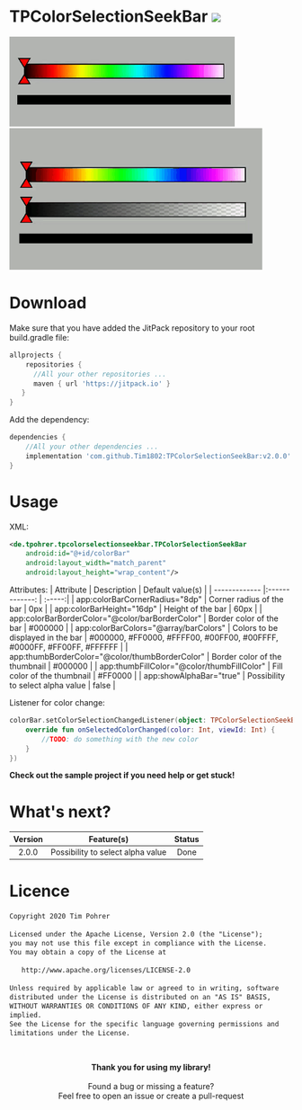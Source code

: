 # TPColorSelectionSeekBar [![](https://jitpack.io/v/Tim1802/TPColorSelectionSeekBar.svg)](https://jitpack.io/#Tim1802/TPColorSelectionSeekBar)


![GIF that shows TPColorSelectionSeekBar](Design/Demo.gif)
![GIF that shows TPColorSelectionSeekBar with alpha selection bar](Design/DemoAlpha.gif)

# Download
Make sure that you have added the JitPack repository to your root build.gradle file:

```gradle
allprojects {
    repositories {
      //All your other repositories ...
      maven { url 'https://jitpack.io' }
   }
}
```

Add the dependency:

```gradle
dependencies {
    //All your other dependencies ...
    implementation 'com.github.Tim1802:TPColorSelectionSeekBar:v2.0.0'
}
```
# Usage
XML:
```xml
<de.tpohrer.tpcolorselectionseekbar.TPColorSelectionSeekBar
    android:id="@+id/colorBar"
    android:layout_width="match_parent"
    android:layout_height="wrap_content"/>
```
Attributes:
| Attribute                                            | Description                        | Default value(s)  |
| -------------                                        |:-------------:                     | :-----:|
| app:colorBarCornerRadius="8dp"                       | Corner radius of the bar           | 0px |
| app:colorBarHeight="16dp"                            | Height of the bar                  | 60px |
| app:colorBarBorderColor="@color/barBorderColor"      | Border color of the bar            | #000000 |
| app:colorBarColors="@array/barColors"                | Colors to be displayed in the bar  | #000000, #FF0000, #FFFF00, #00FF00, #00FFFF, #0000FF, #FF00FF, #FFFFFF |
| app:thumbBorderColor="@color/thumbBorderColor"       | Border color of the thumbnail      | #000000 |
| app:thumbFillColor="@color/thumbFillColor"           | Fill color of the thumbnail        | #FF0000 |
| app:showAlphaBar="true"                              | Possibility to select alpha value  | false   |




Listener for color change:
```kotlin
colorBar.setColorSelectionChangedListener(object: TPColorSelectionSeekBar.ISelectedColorChangedListener {
    override fun onSelectedColorChanged(color: Int, viewId: Int) {
        //TODO: do something with the new color   
    }
})
```
<b>Check out the sample project if you need help or get stuck!</b>

# What's next?

| Version        | Feature(s)                        | Status                             |
| :-------------:|:---------------------------------:| :---------------------------------:|
| 2.0.0          | Possibility to select alpha value | Done                               | 

# Licence
```
Copyright 2020 Tim Pohrer

Licensed under the Apache License, Version 2.0 (the "License");
you may not use this file except in compliance with the License.
You may obtain a copy of the License at

   http://www.apache.org/licenses/LICENSE-2.0

Unless required by applicable law or agreed to in writing, software
distributed under the License is distributed on an "AS IS" BASIS,
WITHOUT WARRANTIES OR CONDITIONS OF ANY KIND, either express or implied.
See the License for the specific language governing permissions and
limitations under the License.
```
</br>

<p align="center">
  <b>Thank you for using my library!</b></br></br>
  Found a bug or missing a feature?</br>
  Feel free to open an issue or create a pull-request
</p>
